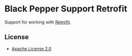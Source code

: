 Black Pepper Support Retrofit
=============================

Support for working with [Retrofit](http://square.github.io/retrofit/).

License
-------

* [Apache License 2.0](http://www.apache.org/licenses/LICENSE-2.0.html)
